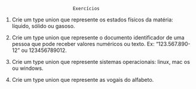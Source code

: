                               Exercícios


1. Crie um type union que represente os estados físicos da matéria: líquido, sólido ou gasoso.

2. Crie um type union que represente o documento identificador de uma pessoa que pode receber valores numéricos ou texto. Ex: “123.567.890-12” ou 123456789012.

3. Crie um type union que represente sistemas operacionais: linux, mac os ou windows.

4. Crie um type union que represente as vogais do alfabeto.